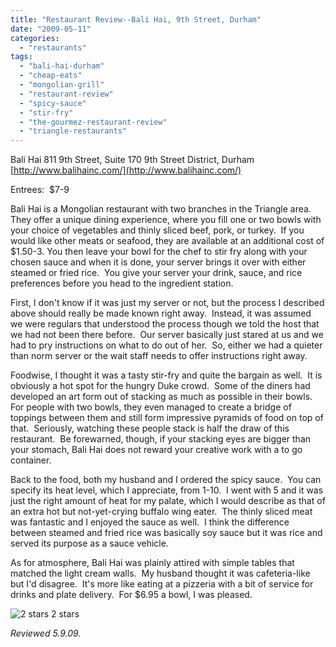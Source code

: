 ```yaml
---
title: "Restaurant Review--Bali Hai, 9th Street, Durham"
date: "2009-05-11"
categories:
  - "restaurants"
tags:
  - "bali-hai-durham"
  - "cheap-eats"
  - "mongolian-grill"
  - "restaurant-review"
  - "spicy-sauce"
  - "stir-fry"
  - "the-gourmez-restaurant-review"
  - "triangle-restaurants"
---
```


Bali Hai 811 9th Street, Suite 170 9th Street District, Durham [http://www.balihainc.com/](http://www.balihainc.com/)

Entrees:  $7-9

Bali Hai is a Mongolian restaurant with two branches in the Triangle area.  They offer a unique dining experience, where you fill one or two bowls with your choice of vegetables and thinly sliced beef, pork, or turkey.  If you would like other meats or seafood, they are available at an additional cost of $1.50-3. You then leave your bowl for the chef to stir fry along with your chosen sauce and when it is done, your server brings it over with either steamed or fried rice.  You give your server your drink, sauce, and rice preferences before you head to the ingredient station.

First, I don't know if it was just my server or not, but the process I described above should really be made known right away.  Instead, it was assumed we were regulars that understood the process though we told the host that we had not been there before.  Our server basically just stared at us and we had to pry instructions on what to do out of her.  So, either we had a quieter than norm server or the wait staff needs to offer instructions right away.

Foodwise, I thought it was a tasty stir-fry and quite the bargain as well.  It is obviously a hot spot for the hungry Duke crowd.  Some of the diners had developed an art form out of stacking as much as possible in their bowls.  For people with two bowls, they even managed to create a bridge of toppings between them and still form impressive pyramids of food on top of that.  Seriously, watching these people stack is half the draw of this restaurant.  Be forewarned, though, if your stacking eyes are bigger than your stomach, Bali Hai does not reward your creative work with a to go container.

Back to the food, both my husband and I ordered the spicy sauce.  You can specify its heat level, which I appreciate, from 1-10.  I went with 5 and it was just the right amount of heat for my palate, which I would describe as that of an extra hot but not-yet-crying buffalo wing eater.  The thinly sliced meat was fantastic and I enjoyed the sauce as well.  I think the difference between steamed and fried rice was basically soy sauce but it was rice and served its purpose as a sauce vehicle.

As for atmosphere, Bali Hai was plainly attired with simple tables that matched the light cream walls.  My husband thought it was cafeteria-like but I'd disagree.  It's more like eating at a pizzeria with a bit of service for drinks and plate delivery.  For $6.95 a bowl, I was pleased.




<div class="caption">

![2 stars](http://s3.amazonaws.com/thegourmez-wpmedia/2009/02/rating_chicken11.gif "rating_chicken11") 2 stars</div>


_Reviewed 5.9.09._
